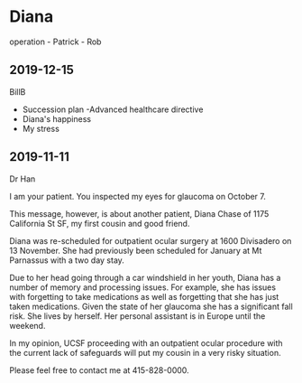 # Diana

operation - Patrick - Rob

## 2019-12-15

BillB
- Succession plan
-Advanced healthcare directive
- Diana's happiness
- My stress

## 2019-11-11

Dr Han

I am your patient. You inspected my eyes for glaucoma on October 7.

This message, however, is about another patient, Diana Chase of 1175 California St SF, my first cousin and good friend.

Diana was re-scheduled for outpatient ocular surgery at 1600 Divisadero on 13 November. She had previously been scheduled for January at Mt Parnassus with a two day stay.

Due to her head going through a car windshield in her youth, Diana has a number of memory and processing issues. For example, she has issues with forgetting to take medications as well as forgetting that she has just taken medications. Given the state of her glaucoma she has a significant fall risk. She lives by herself. Her personal assistant is in Europe until the weekend.

In my opinion, UCSF proceeding with an outpatient ocular procedure with the current lack of safeguards will put my cousin in a very risky situation.

Please feel free to contact me at 415-828-0000.